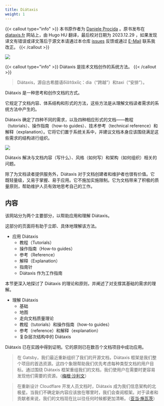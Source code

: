 ```yaml
---
title: Diátaxis
weight: 1
---
```


{{< callout type="info" >}}
本书原作者为 [Daniele Procida](https://vurt.eu/) 。原书发布在 [diataxis.fr](https://diataxis.fr/) 网站上，由 Hugo HU 翻译，最后校对日期为 2023.12.29 ，如果发现译文有错误或译文落后于源文本请通过本仓库 [issues](https://github.com/librehugohu/librehugohu.github.io/issues) 反馈或通过 [E-Mail](mailto:librehugohu@outlook.com) 联系我改正。
{{< /callout >}}

![](/image/diataxis.jpg)

{{< callout type="info" >}}
Diátaxis 是技术文档创作的系统方法。
{{< /callout >}}

> Diátaxis，源自古希腊语δῐᾰ́τᾰxiῐς：dia（“跨越”）和taxi（“安排”）。

Diátaxis 是一种思考和创作文档的方式。

它规定了文档内容、体系结构和形式的方法，这些方法是从理解文档读者需求的系统方法中产生的。

Diátaxis 确定了四种不同的需求，以及四种相应形式的文档——教程（tutorials）、操作指南（how-to guides）、技术参考（technical reference）和解释（explanation）。它将它们置于系统关系中，并建议文档本身应该围绕满足这些需求的结构进行组织。

![](/image/diataxis_zh-CN.jpg)

Diátaxis 解决与文档内容（写什么）、风格（如何写）和架构（如何组织）相关的问题。

除了为文档读者提供服务外，Diátaxis 对于文档创建者和维护者也很有价值。它既轻量级，又易于掌握、易于应用。它不施加实施限制。它为文档带来了积极的质量原则，帮助维护人员有效地思考自己的工作。

## 内容

该网站分为两个主要部分，以帮助应用和理解 Diátaxis。

这部分的页面将有助于立即、具体地理解该方法。

* 应用 Diátaxis
  * 教程（Tutorials）
  * 操作指南（How-to guides）
  * 参考（Reference）
  * 解释（Explanation）
  * 指南针
  * Diátaxis 作为工作指南

本节更深入地探讨了 Diátaxis 的理论和原则，并阐述了对支撑其基础的需求的理解。

* 理解 Diátaxis
  * 基础
  * 地图
  * 走向文档质量理论
  * 教程（tutorials）和操作指南（how-to guides）
  * 参考（reference）和解释（explanation）
  * 复杂层次结构中的 Diátaxis

Diátaxis 已在实践中得到证明。它的原则已在数百个文档项目中成功应用。

> 在 Gatsby，我们最近重新组织了我们的开源文档，Diátaxis 框架是我们整个项目的首选资源。这四个象限帮助我们优先考虑每种类型文档的用户目标。通过围绕 Diátaxis 框架重组我们的文档，我们使用户在需要时更容易发现他们需要的资源。（[梅根·沙利文](https://hachyderm.io/@meganesulli)）

> 在重新设计 Cloudflare 开发人员文档时，Diátaxis 成为我们信息架构的北极星。当我们不确定新内容应该放在哪里时，我们会查阅框架。对于读者和贡献者来说，我们的文档现在比以往任何时候都更加清晰。（[亚当·施瓦茨](https://github.com/adamschwartz)）
